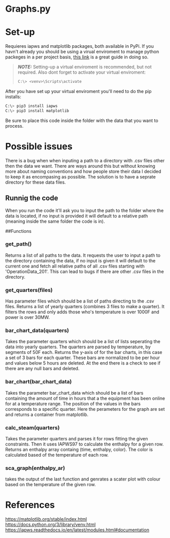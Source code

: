 # Graphs.py

# Set-up
Requieres iapws and matplotlib packages, both available in PyPi. If you havn't already you should be using a virual enviroment to manage python packeges in a per project basis, [this link](https://docs.python.org/3/library/venv.html) is a great guide in doing so. 
> **_NOTE:_**  Setting-up a virtual enviroment is recommended, but not required. Also dont forget to activate your virtual enviroment:
> ```python
> C:\> <venv>\Scripts\activate
> ```
After you have set up your virtual enviroment you'll need to do the pip installs:
```python
C:\> pip3 install iapws
C:\> pip3 install matplotlib
```
Be sure to place this code inside the folder with the data that you want to process.

# Possible issues
  There is a bug when when inputing a path to a directory with .csv files other then the data we want. There are ways around this but without knowing more about naming conventions and how people store their data I decided to keep it as encompasing as possible. The solution is to have a seprate directory for these data files. 
  
  
## Runnig the code
When you run the code it'll ask you to input the path to the folder where the data is located, if no input is provided it will default to a relative path (meaning inside the same folder the code is in). 
  
##Functions 
  ### get_path()
  Returns a list of all paths to the data. It requests the user to input a path to the directory containing the data, if no input is given it will default to the current one and fetch all relative paths of all .csv files starting with 'OperationData_201'. This can lead to bugs if there are other .csv files in the directory.
  ### get_quarters(files)
  Has parameter files which should be a list of paths directing to the .csv files. Returns a list of yearly quarters (combines 3 files to make a quarter). It filters the rows and only adds those who's temperature is over 1000F and power is over 30MW.
  ### bar_chart_data(quarters)
  Takes the parameter quarters which should be a list of lists seperating the data into yearly quarters. The quarters are parsed by temperature, by segments of 50F each. Returns the y-axis of for the bar charts, in this case a set of 3 bars for each quarter. These bars are normalized to be per hour and values below 5 hours are deleted. At the end there is a check to see if there are any null bars and deleted. 
  
  ### bar_chart(bar_chart_data)
  Takes the parameter bar_chart_data which should be a list of bars containing the amount of time in hours that a the equipment has been online for at a temperature range. The position of the values in the bars corresponds to a specific quarter. Here the perameters for the graph are set and returns a container from matplotlib.
  
  ### calc_steam(quarters)
  Takes the parameter quarters and parses it for rows fitting the given constraints. Then it uses IAPWS97 to calculate the enthalpy for a given row. Returns an enthalpy array containg (time, enthalpy, color). The color is calculated based of the temperature of each row. 
  
  ### sca_graph(enthalpy_ar)
  takes the output of the last function and genrates a scater plot with colour based on the temperature of the given row. 
  
  # References
  https://matplotlib.org/stable/index.html
  https://docs.python.org/3/library/venv.html
  https://iapws.readthedocs.io/en/latest/modules.html#documentation
  
  
